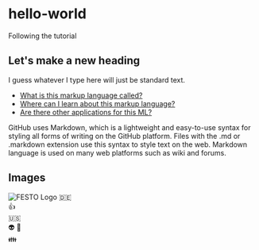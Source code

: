 # hello-world
Following the tutorial

## Let's make a new heading
I guess whatever I type here will just be standard text.
* [What is this markup language called?](#Q1)
* [Where can I learn about this markup language?](https://guides.github.com/features/mastering-markdown/)
* [Are there other applications for this ML?](#Q3)

<a name="Q1"/>
GitHub uses Markdown, which is a lightweight and easy-to-use syntax for styling all forms of writing on the GitHub platform.
Files with the .md or .markdown extension use this syntax to style text on the web.

<a name="Q3"/>
Markdown language is used on many web platforms such as wiki and forums.

## Images
![FESTO Logo](https://www.labvolt.com/image/logo_festo.png)
 :de: <BR>
 :+1: <BR>
 :us: <BR>
 :alien: :imp: <BR>
 :family:<BR>
